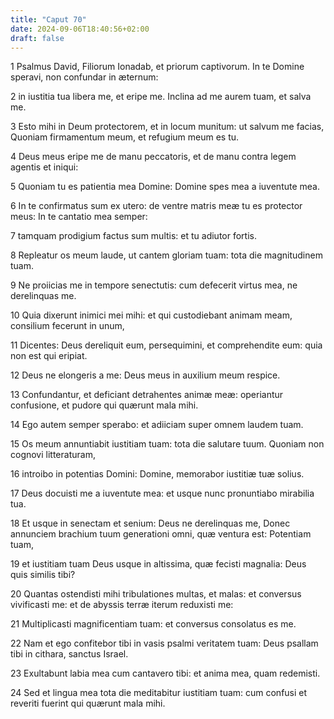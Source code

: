 ```yaml
---
title: "Caput 70"
date: 2024-09-06T18:40:56+02:00
draft: false
---
```




1 Psalmus David, Filiorum Ionadab, et priorum captivorum. In te Domine speravi, non confundar in æternum:

2 in iustitia tua libera me, et eripe me. Inclina ad me aurem tuam, et salva me.

3 Esto mihi in Deum protectorem, et in locum munitum: ut salvum me facias, Quoniam firmamentum meum, et refugium meum es tu.

4 Deus meus eripe me de manu peccatoris, et de manu contra legem agentis et iniqui:

5 Quoniam tu es patientia mea Domine: Domine spes mea a iuventute mea.

6 In te confirmatus sum ex utero: de ventre matris meæ tu es protector meus: In te cantatio mea semper:

7 tamquam prodigium factus sum multis: et tu adiutor fortis.

8 Repleatur os meum laude, ut cantem gloriam tuam: tota die magnitudinem tuam.

9 Ne proiicias me in tempore senectutis: cum defecerit virtus mea, ne derelinquas me.

10 Quia dixerunt inimici mei mihi: et qui custodiebant animam meam, consilium fecerunt in unum,

11 Dicentes: Deus dereliquit eum, persequimini, et comprehendite eum: quia non est qui eripiat.

12 Deus ne elongeris a me: Deus meus in auxilium meum respice.

13 Confundantur, et deficiant detrahentes animæ meæ: operiantur confusione, et pudore qui quærunt mala mihi.

14 Ego autem semper sperabo: et adiiciam super omnem laudem tuam.

15 Os meum annuntiabit iustitiam tuam: tota die salutare tuum. Quoniam non cognovi litteraturam,

16 introibo in potentias Domini: Domine, memorabor iustitiæ tuæ solius.

17 Deus docuisti me a iuventute mea: et usque nunc pronuntiabo mirabilia tua.

18 Et usque in senectam et senium: Deus ne derelinquas me, Donec annunciem brachium tuum generationi omni, quæ ventura est: Potentiam tuam,

19 et iustitiam tuam Deus usque in altissima, quæ fecisti magnalia: Deus quis similis tibi?

20 Quantas ostendisti mihi tribulationes multas, et malas: et conversus vivificasti me: et de abyssis terræ iterum reduxisti me:

21 Multiplicasti magnificentiam tuam: et conversus consolatus es me.

22 Nam et ego confitebor tibi in vasis psalmi veritatem tuam: Deus psallam tibi in cithara, sanctus Israel.

23 Exultabunt labia mea cum cantavero tibi: et anima mea, quam redemisti.

24 Sed et lingua mea tota die meditabitur iustitiam tuam: cum confusi et reveriti fuerint qui quærunt mala mihi.

